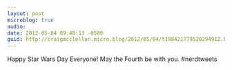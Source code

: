 ```yaml
---
layout: post
microblog: true
audio: 
date: 2012-05-04 09:40:13 -0500
guid: http://craigmcclellan.micro.blog/2012/05/04/t198421779520294912.html
---
```

Happy Star Wars Day Everyone! May the Fourth be with you. #nerdtweets
